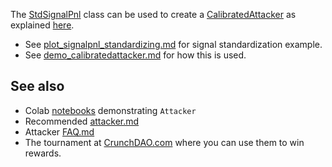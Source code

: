 
The [StdSignalPnl](https://github.com/microprediction/midone/blob/main/midone/accounting/stdsignalpnl.py) class can be used to create a [CalibratedAttacker](https://github.com/microprediction/midone/blob/main/midone/attackers/calibratedattacker.py) as explained [here](https://github.com/microprediction/midone/blob/main/midone/attackers/calibratedattacker.md).

 - See [plot_signalpnl_standardizing.md](https://github.com/microprediction/midone/blob/main/tests/accounting/plot_signalpnl_standardizing.md) for signal standardization example.
 - See [demo_calibratedattacker.md](https://github.com/microprediction/midone/blob/main/tests/attackers/demo_calibratedattacker.md) for how this is used. 


## See also 

 - Colab [notebooks](https://github.com/microprediction/endersnotebooks) demonstrating `Attacker`
 - Recommended [attacker.md](https://github.com/microprediction/midone/blob/main/midone/attackers/attacker.md)
 - Attacker [FAQ.md](https://github.com/microprediction/midone/blob/main/midone/attackers/FAQ.md)
 - The tournament at [CrunchDAO.com](https://www.crunchdao.com) where you can use them to win rewards. 
